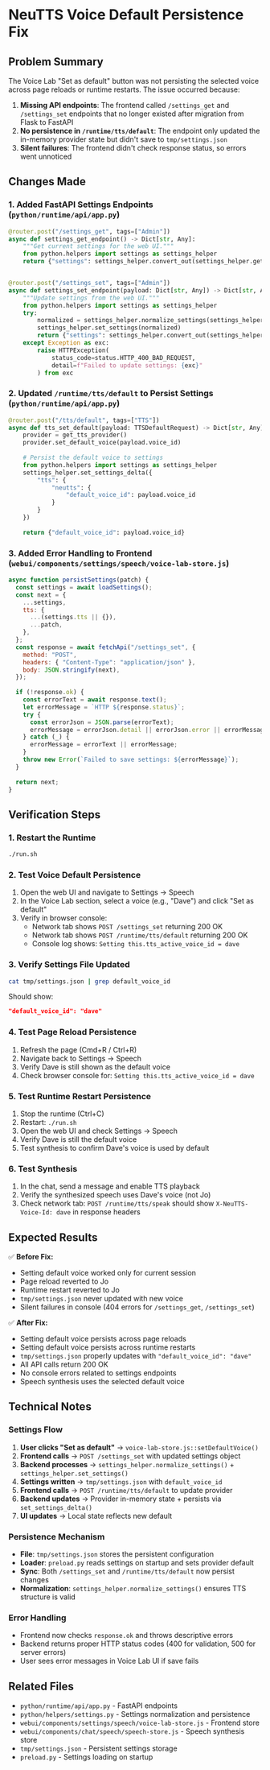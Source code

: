 # NeuTTS Voice Default Persistence Fix

## Problem Summary

The Voice Lab "Set as default" button was not persisting the selected voice across page reloads or runtime restarts. The issue occurred because:

1. **Missing API endpoints**: The frontend called `/settings_get` and `/settings_set` endpoints that no longer existed after migration from Flask to FastAPI
2. **No persistence in `/runtime/tts/default`**: The endpoint only updated the in-memory provider state but didn't save to `tmp/settings.json`
3. **Silent failures**: The frontend didn't check response status, so errors went unnoticed

## Changes Made

### 1. Added FastAPI Settings Endpoints (`python/runtime/api/app.py`)

```python
@router.post("/settings_get", tags=["Admin"])
async def settings_get_endpoint() -> Dict[str, Any]:
    """Get current settings for the web UI."""
    from python.helpers import settings as settings_helper
    return {"settings": settings_helper.convert_out(settings_helper.get_settings())}


@router.post("/settings_set", tags=["Admin"])
async def settings_set_endpoint(payload: Dict[str, Any]) -> Dict[str, Any]:
    """Update settings from the web UI."""
    from python.helpers import settings as settings_helper
    try:
        normalized = settings_helper.normalize_settings(settings_helper.convert_in(payload))
        settings_helper.set_settings(normalized)
        return {"settings": settings_helper.convert_out(settings_helper.get_settings())}
    except Exception as exc:
        raise HTTPException(
            status_code=status.HTTP_400_BAD_REQUEST,
            detail=f"Failed to update settings: {exc}"
        ) from exc
```

### 2. Updated `/runtime/tts/default` to Persist Settings (`python/runtime/api/app.py`)

```python
@router.post("/tts/default", tags=["TTS"])
async def tts_set_default(payload: TTSDefaultRequest) -> Dict[str, Any]:
    provider = get_tts_provider()
    provider.set_default_voice(payload.voice_id)
    
    # Persist the default voice to settings
    from python.helpers import settings as settings_helper
    settings_helper.set_settings_delta({
        "tts": {
            "neutts": {
                "default_voice_id": payload.voice_id
            }
        }
    })
    
    return {"default_voice_id": payload.voice_id}
```

### 3. Added Error Handling to Frontend (`webui/components/settings/speech/voice-lab-store.js`)

```javascript
async function persistSettings(patch) {
  const settings = await loadSettings();
  const next = {
    ...settings,
    tts: {
      ...(settings.tts || {}),
      ...patch,
    },
  };
  const response = await fetchApi("/settings_set", {
    method: "POST",
    headers: { "Content-Type": "application/json" },
    body: JSON.stringify(next),
  });
  
  if (!response.ok) {
    const errorText = await response.text();
    let errorMessage = `HTTP ${response.status}`;
    try {
      const errorJson = JSON.parse(errorText);
      errorMessage = errorJson.detail || errorJson.error || errorMessage;
    } catch (_) {
      errorMessage = errorText || errorMessage;
    }
    throw new Error(`Failed to save settings: ${errorMessage}`);
  }
  
  return next;
}
```

## Verification Steps

### 1. Restart the Runtime

```bash
./run.sh
```

### 2. Test Voice Default Persistence

1. Open the web UI and navigate to Settings → Speech
2. In the Voice Lab section, select a voice (e.g., "Dave") and click "Set as default"
3. Verify in browser console:
   - Network tab shows `POST /settings_set` returning 200 OK
   - Network tab shows `POST /runtime/tts/default` returning 200 OK
   - Console log shows: `Setting this.tts_active_voice_id = dave`

### 3. Verify Settings File Updated

```bash
cat tmp/settings.json | grep default_voice_id
```

Should show:
```json
"default_voice_id": "dave"
```

### 4. Test Page Reload Persistence

1. Refresh the page (Cmd+R / Ctrl+R)
2. Navigate back to Settings → Speech
3. Verify Dave is still shown as the default voice
4. Check browser console for: `Setting this.tts_active_voice_id = dave`

### 5. Test Runtime Restart Persistence

1. Stop the runtime (Ctrl+C)
2. Restart: `./run.sh`
3. Open the web UI and check Settings → Speech
4. Verify Dave is still the default voice
5. Test synthesis to confirm Dave's voice is used by default

### 6. Test Synthesis

1. In the chat, send a message and enable TTS playback
2. Verify the synthesized speech uses Dave's voice (not Jo)
3. Check network tab: `POST /runtime/tts/speak` should show `X-NeuTTS-Voice-Id: dave` in response headers

## Expected Results

✅ **Before Fix:**
- Setting default voice worked only for current session
- Page reload reverted to Jo
- Runtime restart reverted to Jo
- `tmp/settings.json` never updated with new voice
- Silent failures in console (404 errors for `/settings_get`, `/settings_set`)

✅ **After Fix:**
- Setting default voice persists across page reloads
- Setting default voice persists across runtime restarts
- `tmp/settings.json` properly updates with `"default_voice_id": "dave"`
- All API calls return 200 OK
- No console errors related to settings endpoints
- Speech synthesis uses the selected default voice

## Technical Notes

### Settings Flow

1. **User clicks "Set as default"** → `voice-lab-store.js::setDefaultVoice()`
2. **Frontend calls** → `POST /settings_set` with updated settings object
3. **Backend processes** → `settings_helper.normalize_settings()` + `settings_helper.set_settings()`
4. **Settings written** → `tmp/settings.json` with `default_voice_id`
5. **Frontend calls** → `POST /runtime/tts/default` to update provider
6. **Backend updates** → Provider in-memory state + persists via `set_settings_delta()`
7. **UI updates** → Local state reflects new default

### Persistence Mechanism

- **File**: `tmp/settings.json` stores the persistent configuration
- **Loader**: `preload.py` reads settings on startup and sets provider default
- **Sync**: Both `/settings_set` and `/runtime/tts/default` now persist changes
- **Normalization**: `settings_helper.normalize_settings()` ensures TTS structure is valid

### Error Handling

- Frontend now checks `response.ok` and throws descriptive errors
- Backend returns proper HTTP status codes (400 for validation, 500 for server errors)
- User sees error messages in Voice Lab UI if save fails

## Related Files

- `python/runtime/api/app.py` - FastAPI endpoints
- `python/helpers/settings.py` - Settings normalization and persistence
- `webui/components/settings/speech/voice-lab-store.js` - Frontend store
- `webui/components/chat/speech/speech-store.js` - Speech synthesis store
- `tmp/settings.json` - Persistent settings storage
- `preload.py` - Settings loading on startup
